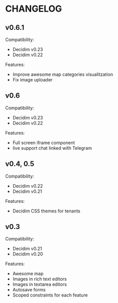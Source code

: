 CHANGELOG
=========

v0.6.1
------

Compatibility: 
  - Decidim v0.23
  - Decidim v0.22

Features:
  - Improve awesome map categories visualitzation
  - Fix image uploader

v0.6
----

Compatibility: 
  - Decidim v0.23
  - Decidim v0.22

Features:
  - Full screen iframe component
  - live support chat linked with Telegram

v0.4, 0.5
----

Compatibility: 
  - Decidim v0.22
  - Decidim v0.21

Features:
  - Decidim CSS themes for tenants

v0.3
----

Compatibility: 
  - Decidim v0.21
  - Decidim v0.20

Features:
  - Awesome map
  - Images in rich text editors
  - Images in textarea editors
  - Autosave forms
  - Scoped constraints for each feature
